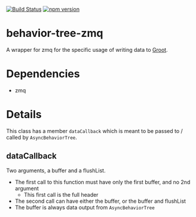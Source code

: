 [![Build Status](https://travis-ci.com/esromneb/behavior-tree-zmq.svg?branch=master)](https://travis-ci.com/esromneb/behavior-tree-zmq) [![npm version](https://badge.fury.io/js/behavior-tree-zmq.svg)](https://badge.fury.io/js/behavior-tree-zmq)
# behavior-tree-zmq
A wrapper for zmq for the specific usage of writing data to [Groot](https://github.com/BehaviorTree/Groot).

# Dependencies
* zmq

# Details
This class has a member `dataCallback` which is meant to be passed to / called by `AsyncBehaviorTree`.

## dataCallback
Two arguments, a buffer and a flushList.
* The first call to this function must have only the first buffer, and no 2nd argument
  * This first call is the full header
* The second call can have either the buffer, or the buffer and flushList
* The buffer is always data output from `AsyncBehaviorTree`
